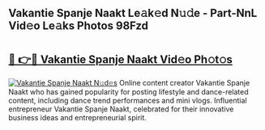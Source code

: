 ## Vakantie Spanje Naakt Le𝚊k𝚎d N𝚞𝚍e - Part-NnL Vid𝚎o Le𝚊ks Photos 98Fzd

# <h2><a href="http://fb6vex.evod.top/?m=Vakantie+Spanje+Naakt">🔗 👉🔴 Vakantie Spanje Naakt Vid𝚎o Ph𝚘t𝚘s</a></h2>

[![Vakantie Spanje Naakt N𝚞d𝚎s](https://i.imgur.com/8V9OHl7.gif)](http://fb6vex.evod.top/?m=Vakantie+Spanje+Naakt)
Online content creator Vakantie Spanje Naakt who has gained popularity for posting lifestyle and dance-related content, including dance trend performances and mini vlogs. Influential entrepreneur Vakantie Spanje Naakt, celebrated for their innovative business ideas and entrepreneurial spirit. 
